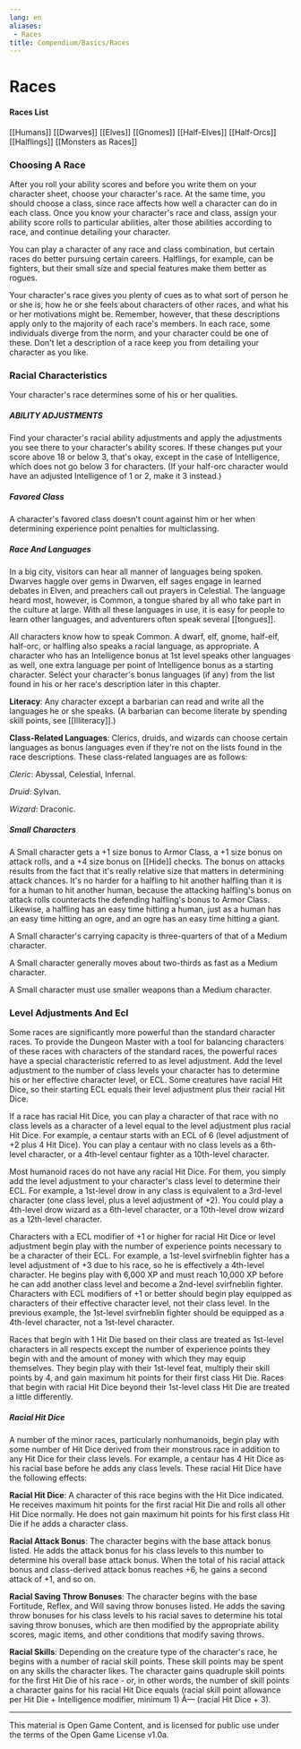 ```yaml
---
lang: en
aliases:
 - Races
title: Compendium/Basics/Races
---
```


# Races

#### Races List
 [[Humans]]
 [[Dwarves]]
 [[Elves]]
 [[Gnomes]]
 [[Half-Elves]]
 [[Half-Orcs]]
 [[Halflings]]
 [[Monsters as Races]]

### Choosing A Race

After you roll your ability scores and before you write them on your character sheet, choose your character's race. At the same time, you should choose a class, since race affects how well a character can do in each class. Once you know your character's race and class, assign your ability score rolls to particular abilities, alter those abilities according to race, and continue detailing your character.

You can play a character of any race and class combination, but certain races do better pursuing certain careers. Halflings, for example, can be fighters, but their small size and special features make them better as rogues.

Your character's race gives you plenty of cues as to what sort of person he or she is, how he or she feels about characters of other races, and what his or her motivations might be. Remember, however, that these descriptions apply only to the majority of each race's members. In each race, some individuals diverge from the norm, and your character could be one of these. Don't let a description of a race keep you from detailing your character as you like.

### Racial Characteristics



Your character's race determines some of his or her qualities.

##### ABILITY ADJUSTMENTS

Find your character's racial ability adjustments and apply the adjustments you see there to your character's ability scores. If these changes put your score above 18 or below 3, that's okay, except in the case of Intelligence, which does not go below 3 for characters. (If your half-orc character would have an adjusted Intelligence of 1 or 2, make it 3 instead.)

##### Favored Class

A character's favored class doesn't count against him or her when determining experience point penalties for multiclassing.

##### Race And Languages

In a big city, visitors can hear all manner of languages being spoken. Dwarves haggle over gems in Dwarven, elf sages engage in learned debates in Elven, and preachers call out prayers in Celestial. The language heard most, however, is Common, a tongue shared by all who take part in the culture at large. With all these languages in use, it is easy for people to learn other languages, and adventurers often speak several [[tongues]].

All characters know how to speak Common. A dwarf, elf, gnome, half-elf, half-orc, or halfling also speaks a racial language, as appropriate. A character who has an Intelligence bonus at 1st level speaks other languages as well, one extra language per point of Intelligence bonus as a starting character. Select your character's bonus languages (if any) from the list found in his or her race's description later in this chapter.

**Literacy**: Any character except a barbarian can read and write all the languages he or she speaks. (A barbarian can become literate by spending skill points, see [[Illiteracy]].)

**Class-Related Languages**: Clerics, druids, and wizards can choose certain languages as bonus languages even if they're not on the lists found in the race descriptions. These class-related languages are as follows:

_Cleric_: Abyssal, Celestial, Infernal.

_Druid_: Sylvan.

_Wizard_: Draconic.

##### Small Characters

A Small character gets a +1 size bonus to Armor Class, a +1 size bonus on attack rolls, and a +4 size bonus on [[Hide]] checks. The bonus on attacks results from the fact that it's really relative size that matters in determining attack chances. It's no harder for a halfling to hit another halfling than it is for a human to hit another human, because the attacking halfling's bonus on attack rolls counteracts the defending halfling's bonus to Armor Class. Likewise, a halfling has an easy time hitting a human, just as a human has an easy time hitting an ogre, and an ogre has an easy time hitting a giant.

A Small character's carrying capacity is three-quarters of that of a Medium character.

A Small character generally moves about two-thirds as fast as a Medium character.

A Small character must use smaller weapons than a Medium character.

### Level Adjustments And Ecl


Some races are significantly more powerful than the standard character races. To provide the Dungeon Master with a tool for balancing characters of these races with characters of the standard races, the powerful races have a special characteristic referred to as level adjustment. Add the level adjustment to the number of class levels your character has to determine his or her effective character level, or ECL. Some creatures have racial Hit Dice, so their starting ECL equals their level adjustment plus their racial Hit Dice.

If a race has racial Hit Dice, you can play a character of that race with no class levels as a character of a level equal to the level adjustment plus racial Hit Dice. For example, a centaur starts with an ECL of 6 (level adjustment of +2 plus 4 Hit Dice). You can play a centaur with no class levels as a 6th-level character, or a 4th-level centaur fighter as a 10th-level character.

Most humanoid races do not have any racial Hit Dice. For them, you simply add the level adjustment to your character's class level to determine their ECL. For example, a 1st-level drow in any class is equivalent to a 3rd-level character (one class level, plus a level adjustment of +2). You could play a 4th-level drow wizard as a 6th-level character, or a 10th-level drow wizard as a 12th-level character.

Characters with a ECL modifier of +1 or higher for racial Hit Dice or level adjustment begin play with the number of experience points necessary to be a character of their ECL. For example, a 1st-level svirfneblin fighter has a level adjustment of +3 due to his race, so he is effectively a 4th-level character. He begins play with 6,000 XP and must reach 10,000 XP before he can add another class level and become a 2nd-level svirfneblin fighter. Characters with ECL modifiers of +1 or better should begin play equipped as characters of their effective character level, not their class level. In the previous example, the 1st-level svirfneblin fighter should be equipped as a 4th-level character, not a 1st-level character.

Races that begin with 1 Hit Die based on their class are treated as 1st-level characters in all respects except the number of experience points they begin with and the amount of money with which they may equip themselves. They begin play with their 1st-level feat, multiply their skill points by 4, and gain maximum hit points for their first class Hit Die. Races that begin with racial Hit Dice beyond their 1st-level class Hit Die are treated a little differently.

##### Racial Hit Dice

A number of the minor races, particularly nonhumanoids, begin play with some number of Hit Dice derived from their monstrous race in addition to any Hit Dice for their class levels. For example, a centaur has 4 Hit Dice as his racial base before he adds any class levels. These racial Hit Dice have the following effects:

**Racial Hit Dice**: A character of this race begins with the Hit Dice indicated. He receives maximum hit points for the first racial Hit Die and rolls all other Hit Dice normally. He does not gain maximum hit points for his first class Hit Die if he adds a character class.

**Racial Attack Bonus**: The character begins with the base attack bonus listed. He adds the attack bonus for his class levels to this number to determine his overall base attack bonus. When the total of his racial attack bonus and class-derived attack bonus reaches +6, he gains a second attack of +1, and so on.

**Racial Saving Throw Bonuses**: The character begins with the base Fortitude, Reflex, and Will saving throw bonuses listed. He adds the saving throw bonuses for his class levels to his racial saves to determine his total saving throw bonuses, which are then modified by the appropriate ability scores, magic items, and other conditions that modify saving throws.

**Racial Skills**: Depending on the creature type of the character's race, he begins with a number of racial skill points. These skill points may be spent on any skills the character likes. The character gains quadruple skill points for the first Hit Die of his race - or, in other words, the number of skill points a character gains for his racial Hit Dice equals (racial skill point allowance per Hit Die + Intelligence modifier, minimum 1) Ã— (racial Hit Dice + 3).

---

This material is Open Game Content, and is licensed for public use under the terms of the Open Game License v1.0a.
